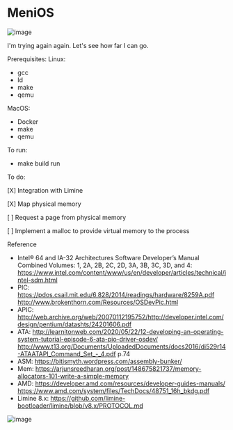 # MeniOS

![image](https://github.com/user-attachments/assets/e5f1d2a0-3e5c-41ba-901c-068b6e7768e7)

I'm trying again again. Let's see how far I can go.

Prerequisites:
  Linux:
  - gcc
  - ld
  - make
  - qemu

  MacOS:
  - Docker
  - make
  - qemu

To run:
 - make build run

To do:

[X] Integration with Limine

[X] Map physical memory

[ ] Request a page from physical memory

[ ] Implement a malloc to provide virtual memory to the process

Reference
  - Intel® 64 and IA-32 Architectures Software Developer’s Manual Combined Volumes: 1, 2A, 2B, 2C, 2D, 3A, 3B, 3C, 3D, and 4: https://www.intel.com/content/www/us/en/developer/articles/technical/intel-sdm.html
  - PIC:  https://pdos.csail.mit.edu/6.828/2014/readings/hardware/8259A.pdf
          http://www.brokenthorn.com/Resources/OSDevPic.html
  - APIC: http://web.archive.org/web/20070112195752/http://developer.intel.com/design/pentium/datashts/24201606.pdf
  - ATA:  http://learnitonweb.com/2020/05/22/12-developing-an-operating-system-tutorial-episode-6-ata-pio-driver-osdev/
          http://www.t13.org/Documents/UploadedDocuments/docs2016/di529r14-ATAATAPI_Command_Set_-_4.pdf p.74
  - ASM:  https://bitismyth.wordpress.com/assembly-bunker/
  - Mem:  https://arjunsreedharan.org/post/148675821737/memory-allocators-101-write-a-simple-memory
  - AMD:  https://developer.amd.com/resources/developer-guides-manuals/
          https://www.amd.com/system/files/TechDocs/48751_16h_bkdg.pdf
  - Limine 8.x: https://github.com/limine-bootloader/limine/blob/v8.x/PROTOCOL.md

![image](https://user-images.githubusercontent.com/32979/212723683-73387eaf-4a48-4193-83b6-5ec155360a50.png)
